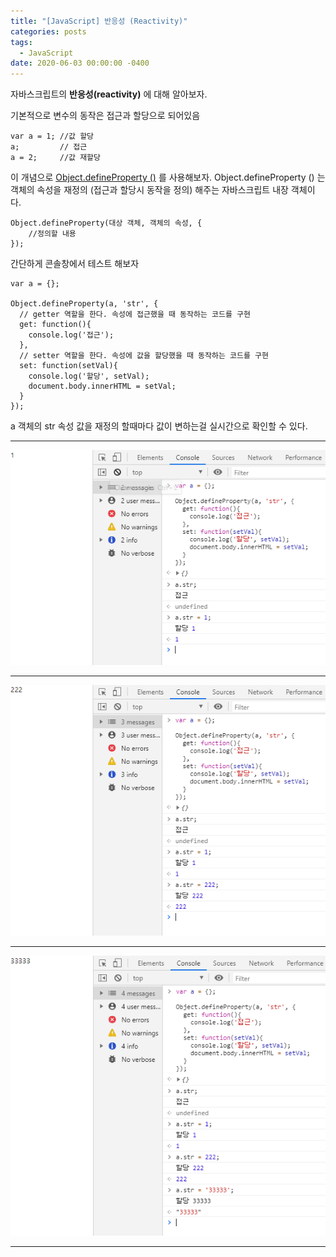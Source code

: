 ```yaml
---
title: "[JavaScript] 반응성 (Reactivity)"
categories: posts
tags:
  - JavaScript
date: 2020-06-03 00:00:00 -0400
---
```


자바스크립트의 **반응성(reactivity)** 에 대해 알아보자.  


기본적으로 변수의 동작은 접근과 할당으로 되어있음   
```
var a = 1; //값 할당
a;         // 접근
a = 2;     //값 재할당
```

이 개념으로 [Object.defineProperty ()](https://developer.mozilla.org/en-US/docs/Web/JavaScript/Reference/Global_Objects/Object/defineProperty) 를 사용해보자.
Object.defineProperty () 는 객체의 속성을 재정의 (접근과 할당시 동작을 정의) 해주는 자바스크립트 내장 객체이다.   



```
Object.defineProperty(대상 객체, 객체의 속성, {
	//정의할 내용
});
```


간단하게 콘솔창에서 테스트 해보자   
```
var a = {};

Object.defineProperty(a, 'str', {
  // getter 역할을 한다. 속성에 접근했을 때 동작하는 코드를 구현
  get: function(){
    console.log('접근');
  },
  // setter 역할을 한다. 속성에 값을 할당했을 때 동작하는 코드를 구현
  set: function(setVal){
    console.log('할당', setVal);
    document.body.innerHTML = setVal;
  }
});
```

a 객체의 str 속성 값을 재정의 할때마다 값이 변하는걸 실시간으로 확인할 수 있다.

---

![코드 실행 예시 이미지 1](https://raw.githubusercontent.com/juein/juein.github.io/master/_posts/img/2020-06-03-reactivity_1.png)

---

![코드 실행 예시 이미지 2](https://raw.githubusercontent.com/juein/juein.github.io/master/_posts/img/2020-06-03-reactivity_2.png)

---

![코드 실행 예시 이미지 3](https://raw.githubusercontent.com/juein/juein.github.io/master/_posts/img/2020-06-03-reactivity_3.png)

---


